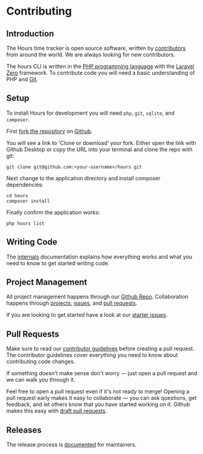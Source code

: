# Contributing

## Introduction

The Hours time tracker is open source software, written by [contributors](https://github.com/matt-allan/hours/graphs/contributors) from around the world.  We are always looking for new contributors.

The hours CLI is written in the [PHP programming language](https://www.php.net) with the [Laravel Zero](https://laravel-zero.com) framework. To contribute code you will need a basic understanding of PHP and [Git](https://git-scm.com).

## Setup

To install Hours for development you will need `php`, `git`, `sqlite`, and `composer`.

First [fork the repository](https://help.github.com/en/articles/fork-a-repo) on [Github](https://github.com/matt-allan/hours).

You will see a link to 'Clone or download' your fork.  Either open the link with Github Desktop or copy the URL into your terminal and clone the repo with git:

```console
git clone git@github.com:<your-username>/hours.git
```

Next change to the application directory and install composer dependencies:

```console
cd hours
composer install
```

Finally confirm the application works:

```console
php hours list
```

## Writing Code

The [internals](./internals.md) documentation explains how everything works and what you need to know to get started writing code.

## Project Management 

All project management happens through our [Github Repo](https://github.com/matt-allan/hours). Collaboration happens through [projects](https://github.com/matt-allan/hours/projects), [issues](https://github.com/matt-allan/hours/issues), and [pull requests](https://github.com/matt-allan/hours/pulls).

If you are looking to get started have a look at our [starter issues](https://github.com/matt-allan/hours/issues?q=is%3Aissue+is%3Aopen+label%3A%22good+first+issue%22).

## Pull Requests

Make sure to read our [contributor guidelines](../../.github/CONTRIBUTING.md) before creating a pull request. The contributor guidelines cover everything you need to know about contributing code changes.

If something doesn't make sense don't worry — just open a pull request and we can walk you through it.

Feel free to open a pull request even if it's not ready to merge! Opening a pull request early makes it easy to collaborate — you can ask questions, get feedback, and let others know that you have started working on it. Github makes this easy with [draft pull requests](https://github.blog/2019-02-14-introducing-draft-pull-requests/).

## Releases

The release process is [documented](./releases.md) for maintainers.
